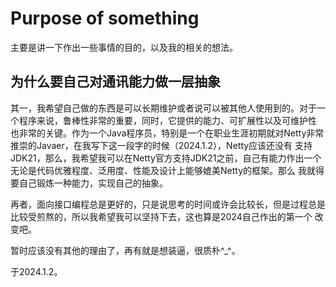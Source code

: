 # Purpose of something
主要是讲一下作出一些事情的目的，以及我的相关的想法。
## 为什么要自己对通讯能力做一层抽象
其一，我希望自己做的东西是可以长期维护或者说可以被其他人使用到的。对于一个程序来说，鲁棒性非常的重要，同时，它提供的能力、可扩展性以及可维护性
也非常的关键。作为一个Java程序员，特别是一个在职业生涯初期就对Netty非常推崇的Javaer，在我写下这一段字的时候（2024.1.2），Netty应该还没有
支持JDK21，那么，我希望我可以在Netty官方支持JDK21之前，自己有能力作出一个无论是代码优雅程度、泛用度、性能及设计上能够媲美Netty的框架。那么
我就得要自己锻炼一种能力，实现自己的抽象。

再者，面向接口编程总是更好的，只是说思考的时间或许会比较长，但是过程总是比较受煎熬的，所以我希望我可以坚持下去，这也算是2024自己作出的第一个
改变吧。

暂时应该没有其他的理由了，再有就是想装逼，很质朴^_^。

于2024.1.2。
